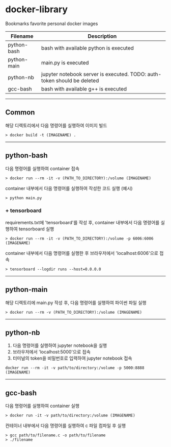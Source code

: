 # docker-library
Bookmarks favorite personal docker images

| Filename | Description |
| --- | --- |
| python-bash | bash with available python is executed |
| python-main | main\.py is executed |
| python-nb | jupyter notebook server is executed. TODO: auth-token should be deleted |
| gcc-bash | bash with available g++ is executed |

---

## Common

해당 디렉토리에서 다음 명령어를 실행하여 이미지 빌드
```
> docker build -t (IMAGENAME) .
```

---

## python-bash

다음 명령어를 실행하여 container 접속
```
> docker run --rm -it -v (PATH_TO_DIRECTORY):/volume (IMAGENAME)
```

container 내부에서 다음 명령어를 실행하여 작성한 코드 실행 (예시)
```
> python main.py
```

### \+ tensorboard

requirements.txt에 'tensorboard'를 작성 후, container 내부에서 다음 명령어를 실행하여 tensorboard 실행
```
> docker run --rm -it -v (PATH_TO_DIRECTORY):/volume -p 6006:6006 (IMAGENAME)
```

container 내부에서 다음 명령어를 실행한 후 브라우저에서 'localhost:6006'으로 접속
```
> tensorboard --logdir runs --host=0.0.0.0
```

---

## python-main

해당 디렉토리에 main\.py 작성 후, 다음 명령어를 실행하여 파이썬 파일 실행
```
> docker run --rm -v (PATH_TO_DIRECTORY):/volume (IMAGENAME)
```

---

## python-nb

1. 다음 명령어를 실행하여 jupyter notebook을 실행
2. 브라우저에서 'localhost:5000'으로 접속
3. 터미널의 token을 비밀번호로 입력하여 jupyter notebook 접속
```
docker run --rm -it -v path/to/directory:/volume -p 5000:8888 (IMAGENAME)
```

---

## gcc-bash

다음 명령어를 실행하여 container 실행
```
> docker run -it -v path/to/directory:/volume (IMAGENAME)
```

컨테이너 내부에서 다음 명령어를 실행하여 c 파일 컴파일 후 실행
```
> gcc path/to/filename.c -o path/to/filename
> ./filename
```